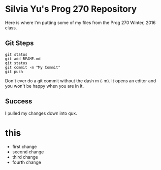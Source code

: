 # Silvia Yu's Prog 270 Repository

Here is where I'm putting some of my files from the Prog 270 Winter, 2016 class.

## Git Steps

```
git status
git add REAME.md
git status
git commit -m "My Commit"
git push
```

Don't ever do a git commit without the dash m (-m). It opens an editor and you won't be happy when you are in it.

## Success

I pulled my changes down into qux.

# this
- first change
- second change
- third change
- fourth change
